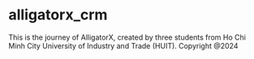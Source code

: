 # alligatorx_crm
This is the journey of AlligatorX, created by three students from Ho Chi Minh City University of Industry and Trade (HUIT).
Copyright @2024
